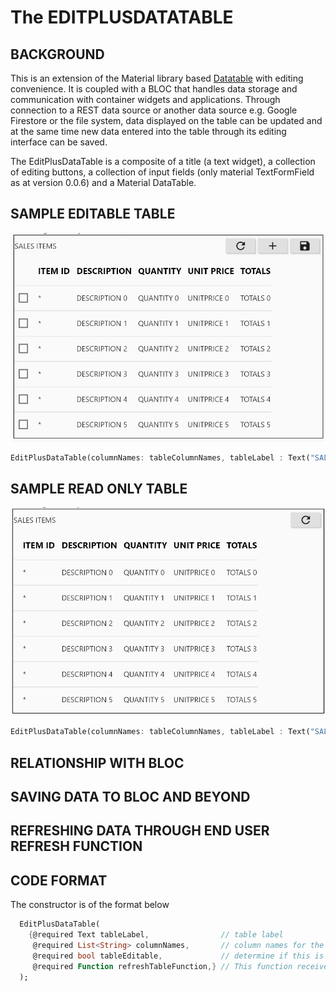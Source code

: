 # The EDITPLUSDATATABLE

## BACKGROUND
This is an extension of the  Material library based [Datatable](https://api.flutter.dev/flutter/material/DataTable-class.html) with editing convenience. 
It is coupled with a BLOC that handles data storage and communication with container widgets and applications. Through connection to a REST data source 
or another data source e.g. Google Firestore or the file system, data displayed on the table can be updated and at the same time new data entered into 
the table through its editing interface can be saved.

The EditPlusDataTable is a composite of a title (a text widget), a collection of editing buttons, a collection of input fields (only material TextFormField as at version 0.0.6) and a Material DataTable. 

## SAMPLE EDITABLE TABLE
![Editable Table](editable_table.jpg)

```dart
EditPlusDataTable(columnNames: tableColumnNames, tableLabel : Text("SALES ITEMS"), tableEditable : true, refreshTableFunction: refreshTableFromREST)
```

## SAMPLE READ ONLY TABLE
![Read Only Table](readonly_table.jpg)

```dart
EditPlusDataTable(columnNames: tableColumnNames, tableLabel : Text("SALES ITEMS"), tableEditable : false, refreshTableFunction: refreshTableFromREST)
```

## RELATIONSHIP WITH BLOC

## SAVING DATA TO BLOC AND BEYOND

## REFRESHING DATA THROUGH END USER REFRESH FUNCTION

## CODE FORMAT
The constructor is of the format below

```dart
  EditPlusDataTable(
    {@required Text tableLabel,                // table label
     @required List<String> columnNames,       // column names for the table, required by Material DataTable
     @required bool tableEditable,             // determine if this is a read only table or table with ability to add items
     @required Function refreshTableFunction,} // This function receives the BLOC in use by the table to end user calling application
  );
```